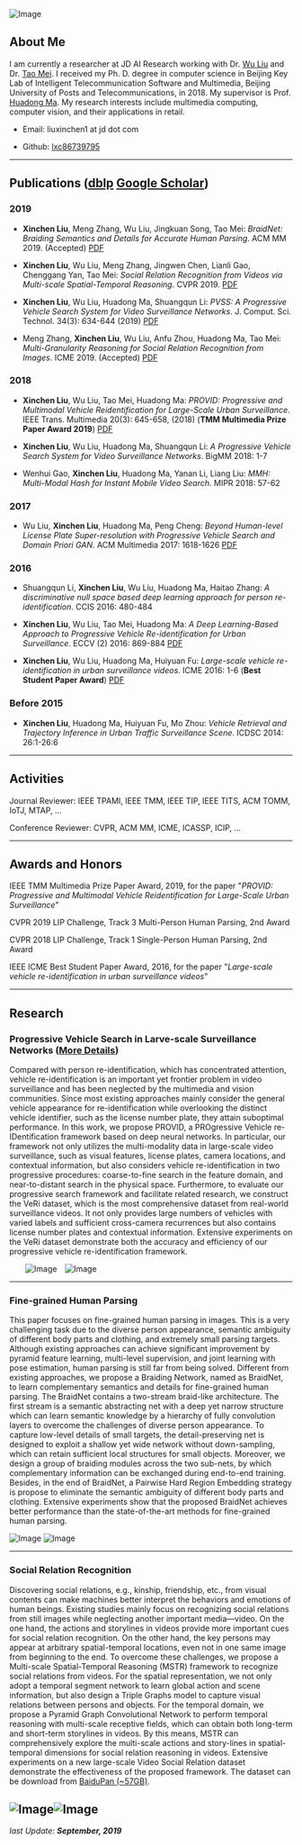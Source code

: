 ![Image](./images/photo1_240.jpg)

## About Me
I am currently a researcher at JD AI Research working with Dr. [Wu Liu](https://liuwu.weebly.com/) and Dr. [Tao Mei](https://taomei.me/).
I received my Ph. D. degree in computer science in Beijing Key Lab of Intelligent Telecommunication Software and Multimedia, Beijing University of Posts and Telecommunications, in 2018. 
My supervisor is Prof. [Huadong Ma](https://int.bupt.edu.cn/content/content.php?p=2_4_266). 
My research interests include multimedia computing, computer vision, and their applications in retail.

* Email: liuxinchen1 at jd dot com

* Github: [lxc86739795](https://github.com/lxc86739795)

---
## Publications ([dblp](https://dblp.uni-trier.de/pers/hd/l/Liu:Xinchen) [Google Scholar](https://scholar.google.com/citations?user=31Dv7M0AAAAJ&hl=en))
### 2019
- **Xinchen Liu**, Meng Zhang, Wu Liu, Jingkuan Song, Tao Mei:
_BraidNet: Braiding Semantics and Details for Accurate Human Parsing_. ACM MM 2019. (Accepted) [PDF](./papers/2019_ACMMM_BraidNet.pdf)

- **Xinchen Liu**, Wu Liu, Meng Zhang, Jingwen Chen, Lianli Gao, Chenggang Yan, Tao Mei:
_Social Relation Recognition from Videos via Multi-scale Spatial-Temporal Reasoning_. CVPR 2019. [PDF](./papers/2019_CVPR_ViSR.pdf)

- **Xinchen Liu**, Wu Liu, Huadong Ma, Shuangqun Li:
_PVSS: A Progressive Vehicle Search System for Video Surveillance Networks_. J. Comput. Sci. Technol. 34(3): 634-644 (2019) [PDF](./papers/2019_JCST_PVSS.pdf)

- Meng Zhang, **Xinchen Liu**, Wu Liu, Anfu Zhou, Huadong Ma, Tao Mei:
_Multi-Granularity Reasoning for Social Relation Recognition from Images_. ICME 2019. (Accepted) [PDF](./papers/2019_ICME_MGR.pdf)
### 2018
- **Xinchen Liu**, Wu Liu, Tao Mei, Huadong Ma:
_PROVID: Progressive and Multimodal Vehicle Reidentification for Large-Scale Urban Surveillance_. IEEE Trans. Multimedia 20(3): 645-658, (2018) (**TMM Multimedia Prize Paper Award 2019**) [PDF](./papers/2018_TMM_PROVID.pdf)

- **Xinchen Liu**, Wu Liu, Huadong Ma, Shuangqun Li:
_A Progressive Vehicle Search System for Video Surveillance Networks_. BigMM 2018: 1-7

- Wenhui Gao, **Xinchen Liu**, Huadong Ma, Yanan Li, Liang Liu:
_MMH: Multi-Modal Hash for Instant Mobile Video Search_. MIPR 2018: 57-62
### 2017
- Wu Liu, **Xinchen Liu**, Huadong Ma, Peng Cheng:
_Beyond Human-level License Plate Super-resolution with Progressive Vehicle Search and Domain Priori GAN_. ACM Multimedia 2017: 1618-1626 [PDF](./papers/2017_ACMMM_DPGAN.pdf)
### 2016
- Shuangqun Li, **Xinchen Liu**, Wu Liu, Huadong Ma, Haitao Zhang:
_A discriminative null space based deep learning approach for person re-identification_. CCIS 2016: 480-484

- **Xinchen Liu**, Wu Liu, Tao Mei, Huadong Ma:
_A Deep Learning-Based Approach to Progressive Vehicle Re-identification for Urban Surveillance_. ECCV (2) 2016: 869-884 [PDF](./papers/2016_ECCV_PVID.pdf)

- **Xinchen Liu**, Wu Liu, Huadong Ma, Huiyuan Fu:
_Large-scale vehicle re-identification in urban surveillance videos_. ICME 2016: 1-6 (**Best Student Paper Award**) [PDF](./papers/2016_ICME_VeRi.pdf)
### Before 2015
- **Xinchen Liu**, Huadong Ma, Huiyuan Fu, Mo Zhou:
_Vehicle Retrieval and Trajectory Inference in Urban Traffic Surveillance Scene_. ICDSC 2014: 26:1-26:6

---
## Activities
Journal Reviewer: IEEE TPAMI, IEEE TMM, IEEE TIP, IEEE TITS, ACM TOMM, IoTJ, MTAP, ...

Conference Reviewer: CVPR, ACM MM, ICME, ICASSP, ICIP, ...

---
## Awards and Honors
IEEE TMM Multimedia Prize Paper Award, 2019, for the paper "_PROVID: Progressive and Multimodal Vehicle Reidentification for Large-Scale Urban Surveillance_"

CVPR 2019 LIP Challenge, Track 3 Multi-Person Human Parsing, 2nd Award

CVPR 2018 LIP Challenge, Track 1 Single-Person Human Parsing, 2nd Award

IEEE ICME Best Student Paper Award, 2016, for the paper "_Large-scale vehicle re-identification in urban surveillance videos_"

---
## Research

### Progressive Vehicle Search in Larve-scale Surveillance Networks ([More Details](http://vehiclereid.github.io/VeRi/))
Compared with person re-identification, which has concentrated attention, vehicle re-identification is an important yet frontier problem in video surveillance and has been neglected by the multimedia and vision communities. 
Since most existing approaches mainly consider the general vehicle appearance for re-identification while overlooking the distinct vehicle identifier, such as the license number plate, they attain suboptimal performance. 
In this work, we propose PROVID, a PROgressive Vehicle re-IDentification framework based on deep neural networks. 
In particular, our framework not only utilizes the multi-modality data in large-scale video surveillance, such as visual features, license plates, camera locations, and contextual information, but also considers vehicle re-identification in two progressive procedures: coarse-to-fine search in the feature domain, and near-to-distant search in the physical space. 
Furthermore, to evaluate our progressive search framework and facilitate related research, we construct the VeRi dataset, which is the most comprehensive dataset from real-world surveillance videos. 
It not only provides large numbers of vehicles with varied labels and sufficient cross-camera recurrences but also contains license number plates and contextual information. 
Extensive experiments on the VeRi dataset demonstrate both the accuracy and efficiency of our progressive vehicle re-identification framework.

&ensp;&ensp;&ensp;&ensp;![Image](./images/VeRi_240.png)&ensp;&ensp;![Image](./images/VeRi2_240.png)

---
### Fine-grained Human Parsing
This paper focuses on fine-grained human parsing in images. 
This is a very challenging task due to the diverse person appearance, semantic ambiguity of different body parts and clothing, and extremely small parsing targets. 
Although existing approaches can achieve significant improvement by pyramid feature learning, multi-level supervision, and joint learning with pose estimation, human parsing is still far from being solved. 
Different from existing approaches, we propose a Braiding Network, named as BraidNet, to learn complementary semantics and details for fine-grained human parsing. 
The BraidNet contains a two-stream braid-like architecture.
The first stream is a semantic abstracting net with a deep yet narrow structure which can learn semantic knowledge by a hierarchy of fully convolution layers to overcome the challenges of diverse person appearance. 
To capture low-level details of small targets, the detail-preserving net is designed to exploit a shallow yet wide network without down-sampling, which can retain sufficient local structures for small objects. 
Moreover, we design a group of braiding modules across the two sub-nets, by which complementary information can be exchanged during end-to-end training. 
Besides, in the end of BraidNet, a Pairwise Hard Region Embedding strategy is propose to eliminate the semantic ambiguity of different body parts and clothing. 
Extensive experiments show that the proposed BraidNet achieves better performance than the state-of-the-art methods for fine-grained human parsing.

  ![Image](./images/BraidNet1_400.png)    ![Image](./images/BraidNet2_400.png)

---
### Social Relation Recognition 
Discovering social relations, e.g., kinship, friendship, etc., from visual contents can make machines better interpret the behaviors and emotions of human beings. 
Existing studies mainly focus on recognizing social relations from still images while neglecting another important media—video. 
On the one hand, the actions and storylines in videos provide more important cues for social relation recognition. 
On the other hand, the key persons may appear at arbitrary spatial-temporal locations, even not in one same image from beginning to the end. 
To overcome these challenges, we propose a Multi-scale Spatial-Temporal Reasoning (MSTR) framework to recognize social relations from
videos. 
For the spatial representation, we not only adopt a temporal segment network to learn global action and scene information, but also design a Triple Graphs model to capture visual relations between persons and objects. 
For the temporal domain, we propose a Pyramid Graph Convolutional Network to perform temporal reasoning with multi-scale receptive fields, which can obtain both long-term and short-term storylines in videos. 
By this means, MSTR can comprehensively explore the multi-scale actions and story-lines in spatial-temporal dimensions for social relation reasoning in videos. 
Extensive experiments on a new large-scale Video Social Relation dataset demonstrate the effectiveness of the proposed framework.
The dataset can be download from [BaiduPan (~57GB)](https://pan.baidu.com/s/1Rnk5oMJlLjAHi0vEgzqEWg).

![Image](./images/ViSR1_240.png)![Image](./images/ViSR2_240.png)
---

_last Update: **September, 2019**_
